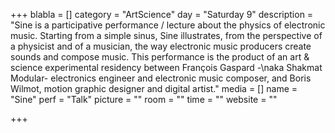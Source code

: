 +++
blabla = []
category = "ArtScience"
day = "Saturday 9"
description = "Sine is a participative performance / lecture about the physics of electronic music. Starting from a simple sinus, Sine illustrates, from the perspective of a physicist and of a musician, the way electronic music producers create sounds and compose music. This performance is the product of an art & science experimental residency between François Gaspard -\naka Shakmat Modular- electronics engineer and electronic music composer, and Boris Wilmot, motion graphic designer and digital artist."
media = []
name = "Sine"
perf = "Talk"
picture = ""
room = ""
time = ""
website = ""

+++
